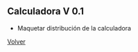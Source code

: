 ## Calculadora V 0.1
* Maquetar distribución de la calculadora

[Volver](https://github.com/zariweyo/curso-react-native)
